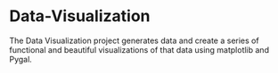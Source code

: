 # Data-Visualization
The Data Visualization project generates data and create a series of functional and beautiful visualizations of that data using matplotlib and Pygal.
